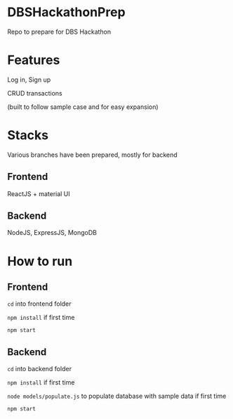 # DBSHackathonPrep
Repo to prepare for DBS Hackathon

# Features 
Log in, Sign up

CRUD transactions

(built to follow sample case and for easy expansion)

# Stacks
Various branches have been prepared, mostly for backend

## Frontend
ReactJS + material UI

## Backend
NodeJS, ExpressJS, MongoDB

# How to run
## Frontend
```cd``` into frontend folder

```npm install``` if first time

```npm start```

## Backend
```cd``` into backend folder

```npm install``` if first time

```node models/populate.js``` to populate database with sample data if first time

```npm start```
